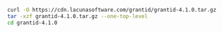 ﻿```sh
curl -O https://cdn.lacunasoftware.com/grantid/grantid-4.1.0.tar.gz
tar -xzf grantid-4.1.0.tar.gz --one-top-level
cd grantid-4.1.0
```
